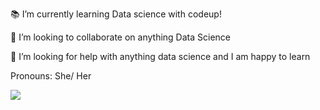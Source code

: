 
 
📚 I’m currently learning Data science with codeup!

👯 I’m looking to collaborate on anything Data Science 

🤔 I’m looking for help with anything data science and I am happy to learn 

Pronouns: She/ Her


<img align="center" src="https://github-readme-stats.vercel.app/api/top-langs/?username=GladyBarrios&layout=compact&theme=cobalt&hide_border=true" />
<!--
**GladyBarrios/GladyBarrios** is a ✨ _special_ ✨ repository because its `README.md` (this file) appears on your GitHub profile.

Here are some ideas to get you started:

- 🌱 I’m currently learning Data science with codeup!
- 👯 I’m looking to collaborate on anything Data science 
- 🤔 I’m looking for help with anything data science I am happy to learn 
- 😄 Pronouns: She/ Her
-->
